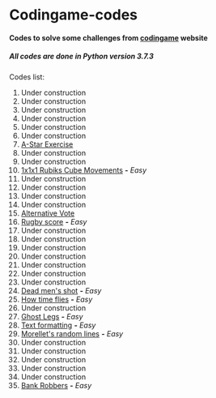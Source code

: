 Codingame-codes
===============

#### Codes to solve some challenges from [codingame](https://www.codingame.com) website
##### All codes are done in Python version 3.7.3

Codes list:

001. Under construction
002. Under construction
003. Under construction
004. Under construction
005. Under construction
006. Under construction
007. [A-Star Exercise](https://github.com/rk4rdo/codingame-codes/tree/master/G007-AStarExercise) 
008. Under construction
009. Under construction
010. [1x1x1 Rubiks Cube Movements](https://github.com/rk4rdo/codingame-codes/tree/master/G010-1v1v1RubiksCubeMovements) **_-_** _Easy_
011. Under construction
012. Under construction
013. Under construction
014. Under construction
015. [Alternative Vote](https://github.com/rk4rdo/codingame-codes/tree/master/G015-AlternativeVote)
016. [Rugby score](https://github.com/rk4rdo/codingame-codes/tree/master/G016-RugbyScore) **_-_** _Easy_
017. Under construction
018. Under construction
019. Under construction
020. Under construction
021. Under construction
022. Under construction
023. Under construction
024. [Dead men's shot](https://github.com/rk4rdo/codingame-codes/tree/master/G024-DeadMenShot) **_-_** _Easy_
025. [How time flies](https://github.com/rk4rdo/codingame-codes/tree/master/G025-HowTimeFlies) **_-_** _Easy_
026. Under construction
027. [Ghost Legs](https://github.com/rk4rdo/codingame-codes/tree/master/G027-GhostLegs) **_-_** _Easy_
028. [Text formatting](https://github.com/rk4rdo/codingame-codes/tree/master/G028-TextFormatting) **_-_** _Easy_
029. [Morellet's random lines](https://github.com/rk4rdo/codingame-codes/tree/master/G029-MorelletRandomLines) **_-_** _Easy_
030. Under construction
031. Under construction
032. Under construction
033. Under construction
034. Under construction
035. [Bank Robbers](https://github.com/rk4rdo/codingame-codes/tree/master/G035-BankRobbers) **_-_** _Easy_
